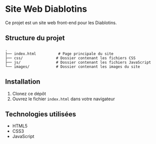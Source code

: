 # Site Web Diablotins

Ce projet est un site web front-end pour les Diablotins.

## Structure du projet

```
.
├── index.html          # Page principale du site
├── css/               # Dossier contenant les fichiers CSS
├── js/                # Dossier contenant les fichiers JavaScript
└── images/            # Dossier contenant les images du site
```

## Installation

1. Clonez ce dépôt
2. Ouvrez le fichier `index.html` dans votre navigateur

## Technologies utilisées

- HTML5
- CSS3
- JavaScript 
